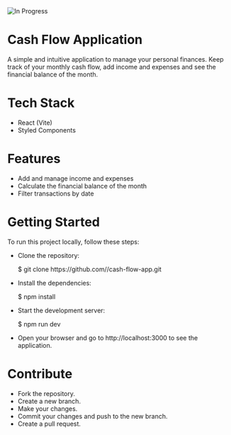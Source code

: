 <img src="https://cdn-icons-png.flaticon.com/512/5578/5578703.png" alt="In Progress">

<h1>Cash Flow Application</h1>

<p>A simple and intuitive application to manage your personal finances. Keep track of your monthly cash flow, add income and expenses and see the financial balance of the month.</p>

<h1>Tech Stack</h1>

<ul>
    <li>React (Vite)</li>
    <li>Styled Components</li>
</ul>

<h1>Features</h1>

<ul>
    <li>Add and manage income and expenses</li>
    <li>Calculate the financial balance of the month</li>
    <li>Filter transactions by date</li>
</ul>

<h1>Getting Started</h1>

<p>To run this project locally, follow these steps:</p>
<ul>
    <li>Clone the repository:</li>
    <p>$ git clone https://github.com/<username>/cash-flow-app.git</p>
    <li>Install the dependencies:</li>
    <p>$ npm install</p>
    <li>Start the development server:</li>
    <p>$ npm run dev</p>
    <li>Open your browser and go to http://localhost:3000 to see the application.</li>
</ul>

<h1>Contribute</h1>
<ul>
    <li>Fork the repository.</li>
    <li>Create a new branch.</li>
    <li>Make your changes.</li>
    <li>Commit your changes and push to the new branch.</li>
    <li>Create a pull request.</li>
</ul>

